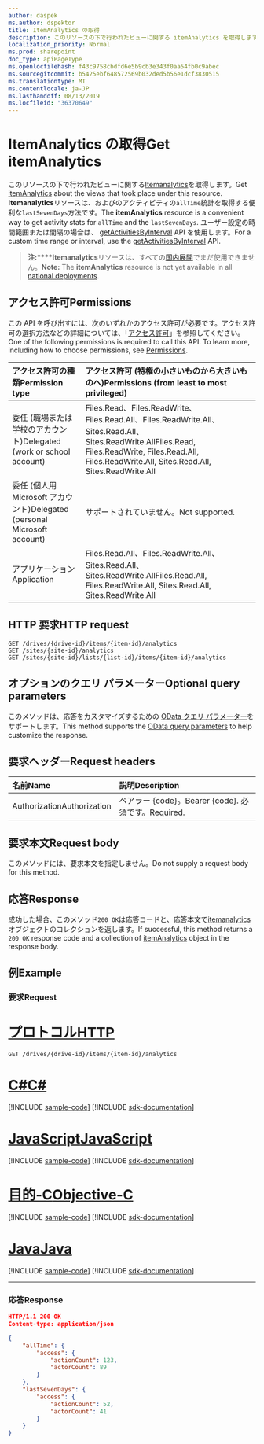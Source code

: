 ```yaml
---
author: daspek
ms.author: dspektor
title: ItemAnalytics の取得
description: このリソースの下で行われたビューに関する itemAnalytics を取得します。
localization_priority: Normal
ms.prod: sharepoint
doc_type: apiPageType
ms.openlocfilehash: f43c9758cbdfd6e5b9cb3e343f0aa54fb0c9abec
ms.sourcegitcommit: b5425ebf648572569b032ded5b56e1dcf3830515
ms.translationtype: MT
ms.contentlocale: ja-JP
ms.lasthandoff: 08/13/2019
ms.locfileid: "36370649"
---
```

# <a name="get-itemanalytics"></a><span data-ttu-id="5d3cf-103">ItemAnalytics の取得</span><span class="sxs-lookup"><span data-stu-id="5d3cf-103">Get itemAnalytics</span></span>

<span data-ttu-id="5d3cf-104">このリソースの下で行われたビューに関する[Itemanalytics][]を取得します。</span><span class="sxs-lookup"><span data-stu-id="5d3cf-104">Get [itemAnalytics][] about the views that took place under this resource.</span></span>
<span data-ttu-id="5d3cf-105">**Itemanalytics**リソースは、およびのアクティビティの`allTime`統計を取得する便利な`lastSevenDays`方法です。</span><span class="sxs-lookup"><span data-stu-id="5d3cf-105">The **itemAnalytics** resource is a convenient way to get activity stats for `allTime` and the `lastSevenDays`.</span></span>
<span data-ttu-id="5d3cf-106">ユーザー設定の時間範囲または間隔の場合は、 [getActivitiesByInterval][] API を使用します。</span><span class="sxs-lookup"><span data-stu-id="5d3cf-106">For a custom time range or interval, use the [getActivitiesByInterval][] API.</span></span>

><span data-ttu-id="5d3cf-107">**注:\*\*\*\*Itemanalytics**リソースは、すべての[国内展開](/graph/deployments)でまだ使用できません。</span><span class="sxs-lookup"><span data-stu-id="5d3cf-107">**Note:** The **itemAnalytics** resource is not yet available in all [national deployments](/graph/deployments).</span></span>

[itemAnalytics]: ../resources/itemanalytics.md
[getActivitiesByInterval]: ../api/itemactivitystat-getactivitybyinterval.md

## <a name="permissions"></a><span data-ttu-id="5d3cf-110">アクセス許可</span><span class="sxs-lookup"><span data-stu-id="5d3cf-110">Permissions</span></span>

<span data-ttu-id="5d3cf-p102">この API を呼び出すには、次のいずれかのアクセス許可が必要です。アクセス許可の選択方法などの詳細については、「[アクセス許可](/graph/permissions-reference)」を参照してください。</span><span class="sxs-lookup"><span data-stu-id="5d3cf-p102">One of the following permissions is required to call this API. To learn more, including how to choose permissions, see [Permissions](/graph/permissions-reference).</span></span>

|<span data-ttu-id="5d3cf-113">アクセス許可の種類</span><span class="sxs-lookup"><span data-stu-id="5d3cf-113">Permission type</span></span>                        | <span data-ttu-id="5d3cf-114">アクセス許可 (特権の小さいものから大きいものへ)</span><span class="sxs-lookup"><span data-stu-id="5d3cf-114">Permissions (from least to most privileged)</span></span>
|:--------------------------------------|:-------------------------------------
|<span data-ttu-id="5d3cf-115">委任 (職場または学校のアカウント)</span><span class="sxs-lookup"><span data-stu-id="5d3cf-115">Delegated (work or school account)</span></span>     | <span data-ttu-id="5d3cf-116">Files.Read、Files.ReadWrite、Files.Read.All、Files.ReadWrite.All、Sites.Read.All、Sites.ReadWrite.All</span><span class="sxs-lookup"><span data-stu-id="5d3cf-116">Files.Read, Files.ReadWrite, Files.Read.All, Files.ReadWrite.All, Sites.Read.All, Sites.ReadWrite.All</span></span>
|<span data-ttu-id="5d3cf-117">委任 (個人用 Microsoft アカウント)</span><span class="sxs-lookup"><span data-stu-id="5d3cf-117">Delegated (personal Microsoft account)</span></span> | <span data-ttu-id="5d3cf-118">サポートされていません。</span><span class="sxs-lookup"><span data-stu-id="5d3cf-118">Not supported.</span></span>
|<span data-ttu-id="5d3cf-119">アプリケーション</span><span class="sxs-lookup"><span data-stu-id="5d3cf-119">Application</span></span>                            | <span data-ttu-id="5d3cf-120">Files.Read.All、Files.ReadWrite.All、Sites.Read.All、Sites.ReadWrite.All</span><span class="sxs-lookup"><span data-stu-id="5d3cf-120">Files.Read.All, Files.ReadWrite.All, Sites.Read.All, Sites.ReadWrite.All</span></span>

## <a name="http-request"></a><span data-ttu-id="5d3cf-121">HTTP 要求</span><span class="sxs-lookup"><span data-stu-id="5d3cf-121">HTTP request</span></span>

<!-- { "blockType": "ignored" } -->

```http
GET /drives/{drive-id}/items/{item-id}/analytics
GET /sites/{site-id}/analytics
GET /sites/{site-id}/lists/{list-id}/items/{item-id}/analytics
```
## <a name="optional-query-parameters"></a><span data-ttu-id="5d3cf-122">オプションのクエリ パラメーター</span><span class="sxs-lookup"><span data-stu-id="5d3cf-122">Optional query parameters</span></span>
<span data-ttu-id="5d3cf-123">このメソッドは、応答をカスタマイズするための [OData クエリ パラメーター](/graph/query_parameters)をサポートします。</span><span class="sxs-lookup"><span data-stu-id="5d3cf-123">This method supports the [OData query parameters](/graph/query_parameters) to help customize the response.</span></span>

## <a name="request-headers"></a><span data-ttu-id="5d3cf-124">要求ヘッダー</span><span class="sxs-lookup"><span data-stu-id="5d3cf-124">Request headers</span></span>

| <span data-ttu-id="5d3cf-125">名前</span><span class="sxs-lookup"><span data-stu-id="5d3cf-125">Name</span></span>      |<span data-ttu-id="5d3cf-126">説明</span><span class="sxs-lookup"><span data-stu-id="5d3cf-126">Description</span></span>|
|:----------|:----------|
| <span data-ttu-id="5d3cf-127">Authorization</span><span class="sxs-lookup"><span data-stu-id="5d3cf-127">Authorization</span></span>  | <span data-ttu-id="5d3cf-128">ベアラー {code}。</span><span class="sxs-lookup"><span data-stu-id="5d3cf-128">Bearer {code}.</span></span> <span data-ttu-id="5d3cf-129">必須です。</span><span class="sxs-lookup"><span data-stu-id="5d3cf-129">Required.</span></span>|

## <a name="request-body"></a><span data-ttu-id="5d3cf-130">要求本文</span><span class="sxs-lookup"><span data-stu-id="5d3cf-130">Request body</span></span>

<span data-ttu-id="5d3cf-131">このメソッドには、要求本文を指定しません。</span><span class="sxs-lookup"><span data-stu-id="5d3cf-131">Do not supply a request body for this method.</span></span>

## <a name="response"></a><span data-ttu-id="5d3cf-132">応答</span><span class="sxs-lookup"><span data-stu-id="5d3cf-132">Response</span></span> 

<span data-ttu-id="5d3cf-133">成功した場合、このメソッド`200 OK`は応答コードと、応答本文で[itemanalytics][]オブジェクトのコレクションを返します。</span><span class="sxs-lookup"><span data-stu-id="5d3cf-133">If successful, this method returns a `200 OK` response code and a collection of [itemAnalytics][] object in the response body.</span></span> 

## <a name="example"></a><span data-ttu-id="5d3cf-134">例</span><span class="sxs-lookup"><span data-stu-id="5d3cf-134">Example</span></span>

### <a name="request"></a><span data-ttu-id="5d3cf-135">要求</span><span class="sxs-lookup"><span data-stu-id="5d3cf-135">Request</span></span>


# <a name="httptabhttp"></a>[<span data-ttu-id="5d3cf-136">プロトコル</span><span class="sxs-lookup"><span data-stu-id="5d3cf-136">HTTP</span></span>](#tab/http)
<!-- { "blockType": "request", "name": "get-analytics" } -->

```http
GET /drives/{drive-id}/items/{item-id}/analytics
```
# <a name="ctabcsharp"></a>[<span data-ttu-id="5d3cf-137">C#</span><span class="sxs-lookup"><span data-stu-id="5d3cf-137">C#</span></span>](#tab/csharp)
[!INCLUDE [sample-code](../includes/snippets/csharp/get-analytics-csharp-snippets.md)]
[!INCLUDE [sdk-documentation](../includes/snippets/snippets-sdk-documentation-link.md)]

# <a name="javascripttabjavascript"></a>[<span data-ttu-id="5d3cf-138">JavaScript</span><span class="sxs-lookup"><span data-stu-id="5d3cf-138">JavaScript</span></span>](#tab/javascript)
[!INCLUDE [sample-code](../includes/snippets/javascript/get-analytics-javascript-snippets.md)]
[!INCLUDE [sdk-documentation](../includes/snippets/snippets-sdk-documentation-link.md)]

# <a name="objective-ctabobjc"></a>[<span data-ttu-id="5d3cf-139">目的-C</span><span class="sxs-lookup"><span data-stu-id="5d3cf-139">Objective-C</span></span>](#tab/objc)
[!INCLUDE [sample-code](../includes/snippets/objc/get-analytics-objc-snippets.md)]
[!INCLUDE [sdk-documentation](../includes/snippets/snippets-sdk-documentation-link.md)]

# <a name="javatabjava"></a>[<span data-ttu-id="5d3cf-140">Java</span><span class="sxs-lookup"><span data-stu-id="5d3cf-140">Java</span></span>](#tab/java)
[!INCLUDE [sample-code](../includes/snippets/java/get-analytics-java-snippets.md)]
[!INCLUDE [sdk-documentation](../includes/snippets/snippets-sdk-documentation-link.md)]

---


### <a name="response"></a><span data-ttu-id="5d3cf-141">応答</span><span class="sxs-lookup"><span data-stu-id="5d3cf-141">Response</span></span>

<!-- { "blockType": "response", "@type": "microsoft.graph.itemAnalytics", "truncated": true } -->

```json
HTTP/1.1 200 OK
Content-type: application/json

{
    "allTime": {
        "access": {
            "actionCount": 123,
            "actorCount": 89
        }
    },
    "lastSevenDays": {
        "access": {
            "actionCount": 52,
            "actorCount": 41
        }
    }
}
```

<!--
{
  "type": "#page.annotation",
  "description": "",
  "keywords": "",
  "section": "documentation",
  "tocPath": "BaseItem/Get analytics",
  "suppressions": [
  ]
}
-->
